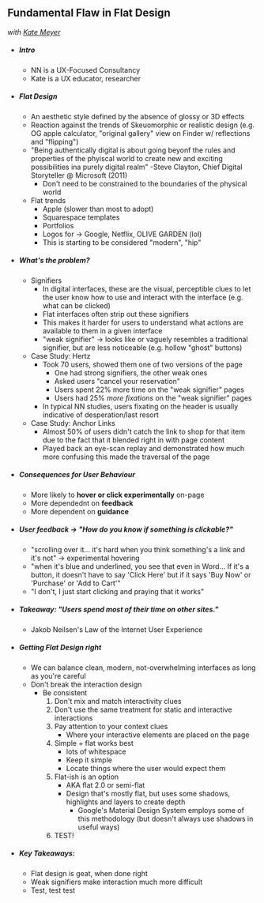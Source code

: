 **Fundamental Flaw in Flat Design**
-----------------------------------------------------------
*with [Kate Meyer](http://twitter.com/kate__meyer)*

* ##### Intro
    * NN is a UX-Focused Consultancy
    * Kate is a UX educator, researcher
* ##### Flat Design
    * An aesthetic style defined by the absence of glossy or 3D effects
    * Reaction against the trends of Skeuomorphic or realistic design (e.g. OG apple calculator, "original gallery" view on Finder w/ reflections and "flipping")
    * "Being authentically digital is about going beyonf the rules and properties of the phyiscal world to create new and exciting possibilities ina  purely digital realm" -Steve Clayton, Chief Digital Storyteller @ Microsoft (2011)
        * Don't need to be constrained to the boundaries of the physical world
    * Flat trends
        * Apple (slower than most to adopt)
        * Squarespace templates
        * Portfolios
        * Logos for -> Google, Netflix, OLIVE GARDEN (lol)
        * This is starting to be considered "modern", "hip"
* ##### What's the problem?
    * Signifiers
        * In digital interfaces, these are the visual, perceptible clues to let the user know how to use and interact with the interface (e.g. what can be clicked)
        * Flat interfaces often strip out these signifiers
        * This makes it harder for users to understand what actions are available to them in a given interface
        * "weak signifier" -> looks like or vaguely resembles a traditional signifier, but are less noticeable (e.g. hollow "ghost" buttons)
    * Case Study: Hertz
        * Took 70 users, showed them one of two versions of the page
            * One had strong signifiers, the other weak ones
            * Asked users "cancel your reservation"
            * Users spent 22% more time on the "weak signifier" pages
            * Users had 25% _more fixations_ on the "weak signifier" pages
        * In typical NN studies, users fixating on the header is usually indicative of desperation/last resort
    * Case Study: Anchor Links
        * Almost 50% of users didn't catch the link to shop for that item due to the fact that it blended right in with page content
        * Played back an eye-scan replay and demonstrated how much more confusing this made the traversal of the page
* ##### Consequences for User Behaviour
    * More likely to __hover or click experimentally__ on-page
    * More dependednt on __feedback__
    * More dependent on __guidance__
* ##### User feedback -> "How do you know if something is clickable?"
    * "scrolling over it... it's hard when you think something's a link and it's not" -> experimental hovering
    * "when it's blue and underlined, you see that even in Word... If it's a button, it doesn't have to say 'Click Here' but if it says 'Buy Now' or 'Purchase' or 'Add to Cart'"
    * "I don't, I just start clicking and praying that it works"
* ##### Takeaway: "Users spend most of their time on _other sites_."
    * Jakob Neilsen's Law of the Internet User Experience
* ##### Getting Flat Design right
    * We can balance clean, modern, not-overwhelming interfaces as long as you're careful
    * Don't break the interaction design
        * Be consistent
            1. Don't mix and match interactivity clues
            2. Don't use the same treatment for static and interactive interactions
            3. Pay attention to your context clues
                * Where your interactive elements are placed on the page
            4. Simple + flat works best
                * lots of whitespace
                * Keep it simple
                * Locate things where the user would expect them
            5. Flat-ish is an option
                * AKA flat 2.0 or semi-flat
                * Design that's mostly flat, but uses some shadows, highlights and layers to create depth
                    * Google's Material Design System employs some of this methodology (but doesn't always use shadows in useful ways)
            6. TEST!
* ##### Key Takeaways:
    * Flat design is geat, when done right
    * Weak signifiers make interaction much more difficult
    * Test, test test
